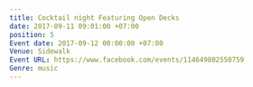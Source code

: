 ```yaml
---
title: Cocktail night Featuring Open Decks
date: 2017-09-11 09:01:00 +07:00
position: 5
Event date: 2017-09-12 00:00:00 +07:00
Venue: Sidewalk
Event URL: https://www.facebook.com/events/114649802550759
Genre: music
---
```


